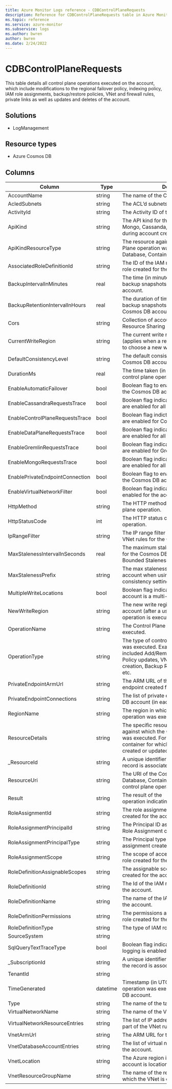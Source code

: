 ```yaml
---
title: Azure Monitor Logs reference - CDBControlPlaneRequests
description: Reference for CDBControlPlaneRequests table in Azure Monitor Logs.
ms.topic: reference
ms.service: azure-monitor
ms.subservice: logs
ms.author: bwren
author: bwren
ms.date: 2/24/2022
---
```


# CDBControlPlaneRequests

 This table details all control plane operations executed on the account, which include modifications to the regional failover policy, indexing policy, IAM role assignments, backup/restore policies, VNet and firewall rules, private links as well as updates and deletes of the account.

## Solutions

- LogManagement
## Resource types

- Azure Cosmos DB




## Columns

| Column | Type | Description |
| --- | --- | --- |
| AccountName | string | The name of the Cosmos DB account. |
| AcledSubnets | string | The ACL’d subnets for the account. |
| ActivityId | string | The Activity ID of the operation. |
| ApiKind | string | The API kind for the account (SQL, Graph, Mongo, Cassanda, Table) that is specified during account creation. |
| ApiKindResourceType | string | The resource against which this Control Plane operation was executed (e.g. Database, Container etc.) |
| AssociatedRoleDefinitionId | string | The ID of the IAM role definition for the IAM role created for the account. |
| BackupIntervalInMinutes | real | The time (in minutes) between consecutive backup snapshots for the Cosmos DB account. |
| BackupRetentionIntervalInHours | real | The duration of time (in hours) for which backup snapshots are retained for the Cosmos DB account. |
| Cors | string | Collection of account’s Cross Origin Resource Sharing Rules |
| CurrentWriteRegion | string | The current write region for this account (applies when a regional failover is triggered to choose a new write region). |
| DefaultConsistencyLevel | string | The default consistency level for the Cosmos DB account. |
| DurationMs | real | The time taken (in milliseconds) for this control plane operation to complete. |
| EnableAutomaticFailover | bool | Boolean flag to enable automatic failover for the Cosmos DB account. |
| EnableCassandraRequestsTrace | bool | Boolean flag indicating if diagnostic logs are enabled for all Cassandra API operations. |
| EnableControlPlaneRequestsTrace | bool | Boolean flag indicting if diagnostic logs are enabled for Control Plane operations. |
| EnableDataPlaneRequestsTrace | bool | Boolean flag indicating if diagnostic logs are enabled for all Data Plane Operations. |
| EnableGremlinRequestsTrace | bool | Boolean flag indicating if diagnostic logs are enabled for Gremlin operations. |
| EnableMongoRequestsTrace | bool | Boolean flag indicating if diagnostic logs are enabled for all Mongo API operations. |
| EnablePrivateEndpointConnection | bool | Boolean flag to enable private endpoints for the Cosmos DB account. |
| EnableVirtualNetworkFilter | bool | Boolean flag indicating if VNet filters were enabled for the account. |
| HttpMethod | string | The HTTP method issued for this control plane operation. |
| HttpStatusCode | int | The HTTP status code of the control plane operation. |
| IpRangeFilter | string | The IP range filter specified as part of the VNet rules for the Cosmos DB account. |
| MaxStalenessIntervalInSeconds | real | The maximum staleness value (in seconds) for the Cosmos DB account when using the Bounded Staleness consistency setting. |
| MaxStalenessPrefix | string | The max staleness prefix for the Cosmos DB account when using the Bounded Staleness consistency setting. |
| MultipleWriteLocations | bool | Boolean flag indicating if the Cosmos DB account is a multi-master account. |
| NewWriteRegion | string | The new write region for the Cosmos DB account (after a user-initiated failover operation is executed). |
| OperationName | string | The Control Plane Operation that was executed. |
| OperationType | string | The type of control plane operation, which was executed. Examples of operations included Add/Remove region, Indexing Policy updates, VNet and firewall rule creation, Backup Retention Policy changes etc. |
| PrivateEndpointArmUrl | string | The ARM URL of the private endpoint created for the account. |
| PrivateEndpointConnections | string | The list of private endpoints for the Cosmos DB account (in each region). |
| RegionName | string | The region in which this control plan operation was executed. |
| ResourceDetails | string | The specific resource within the account against which the Control Plane Operation was executed. For e.g. the index for the container for which the indexing policy was created or updated. |
| _ResourceId | string | A unique identifier for the resource that the record is associated with |
| ResourceUri | string | The URI of the Cosmos DB resource (e.g. Database, Container) against which the control plane operation was execution. |
| Result | string | The result of the operation indicating either success or failure. |
| RoleAssignmentId | string | The role assignment Id for the IAM role created for the account. |
| RoleAssignmentPrincipalId | string | The Principal ID associated with the IAM Role Assignment created for the account. |
| RoleAssignmentPrincipalType | string | The Principal type of the IAM role assignment created for the account. |
| RoleAssignmentScope | string | The scope of access for the IAM role created for the account. |
| RoleDefinitionAssignableScopes | string | The assignable scopes for the IAM role created for the account. |
| RoleDefinitionId | string | The Id of the IAM role created for the account. |
| RoleDefinitionName | string | The name of the IAM role created for the account. |
| RoleDefinitionPermissions | string | The permissions associated with the IAM role created for the account. |
| RoleDefinitionType | string | The type of IAM role created for the account. |
| SourceSystem | string |  |
| SqlQueryTextTraceType | bool | Boolean flag indicating if full query text logging is enabled. |
| _SubscriptionId | string | A unique identifier for the subscription that the record is associated with |
| TenantId | string |  |
| TimeGenerated | datetime | Timestamp (in UTC) when this Control Plane operation was executed against the Cosmos DB account. |
| Type | string | The name of the table |
| VirtualNetworkName | string | The name of the Vnet for the account. |
| VirtualNetworkResourceEntries | string | The list of IP addresses being included as part of the VNet rule for the account. |
| VnetArmUrl | string | The ARM URL for the VNet for the account. |
| VnetDatabaseAccountEntries | string | The list of virtual networks specified for the account. |
| VnetLocation | string | The Azure region in which the VNet for the account is location. |
| VnetResourceGroupName | string | The name of the resource group within which the VNet is created. |
